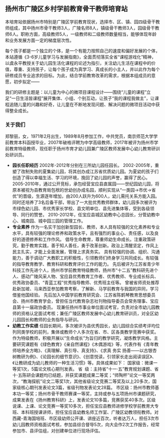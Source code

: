 ## 扬州市广陵区乡村学前教育骨干教师培育站

本培育站依据扬州市特别是广陵区学前教育现状，选择市、区、镇、园四级骨干教师组成，其中扬州市骨干教师3人，广陵名师8人，镇级骨干教师3人，园级骨干教师6人。职称方面，高级教师5人，一级教师和二级教师数量相当，能够体现年龄和业务发展方面一定的梯度层次性。

每个孩子都是一个独立的个体，是一个有能力按照自己的速度和偏好发展的个体，本站遵循《3-6岁儿童学习与发展指南》，全面贯彻落实全省“课程游戏化”精神，以虞永平教授关于幼儿园生活化课程的论述为指引，关注幼儿生活在课程中的价值，尊重、支持孩子，让每个孩子成为真学习、真成长的小主人，并以此作为每个研修成员专业追求的目标。为此，结合学前教育改革的需求，根据本组成员的意愿，初步拟定——

我们的研修主题是：以儿童为中心的微项目课程设计——围绕“儿童的课程”立足“一日生活皆课程”展开集体、小组、个别互动，让孩子“我的课程我做主”，让课程追随儿童的兴趣和好奇，让儿童在不断地发现问题、解决问题的微项目活动中获得整全成长。

### 关于我们

郑黎丽，女，1971年2月出生，1989年8月参加工作，中共党员，南京师范大学学前教育本科函授毕业，2007年破格评聘为中学高级教师，2017年被评为扬州市学前教育特级教师，现任职于扬州市育才幼儿园兼广陵区教师发展中心幼儿教育研训处研训员。

- **园长任职经历**
2002年-2012年分别在三所幼儿园任园长。
2002-2005年，重塑了改制失败的夏集幼儿园，将其创办成江苏省优质幼儿园。为夏幼的孩子们创造了得以幸福生活、学习的环境，挽回了幼儿园的声誉，赢得了民心。
2005-2010年，通过公开竞标，承包经营宝应县直属园——世纪园幼儿园，将原本被视为县教育局包袱的世幼创办成名园，顺利实现从“一类园→市优→省优”的晋级，生源逐年增加，由200人跃升为600人，幼儿需托关系方能入园。同时还培养了3名后备干部，带出了一大批优秀教师群体，幼儿园多次被评为市绿色幼儿园、市优秀家长学校、县文明单位、县先进集体等，受到各级领导、同行的赞誉。
2010-2012年，任宝应县城区幼教中心总园长，分管幼教中心、城南园、城中园三园的管理工作。
- **专业素养**
作为一名实干加创新型园长、教师，本人具有较强的文化素养和专业水平，具有较强的理论修养和政策水平，且有强烈的事业心、责任感，以及良好的道德修养和工作作风。
倡导生命教育，尊重师幼生命成长。注重政策研究，勤于教育实践，善于知人善任，勇于改革创新。政治上清醒坚定，作风上民主扎实，才能上全面发展，管理上求真务实。
具有较强的协调、组织、沟通能力，善于调动广大教职工的积极性，引领教师们终身学习共同成长。有较强的指导教育教学、教育科研和教育评价工作的能力。
先后被评为江苏省青少年科技工作先进个人，扬州市学前教育特级教师，扬州市“十二五”教科研先进个人、感动广陵风采人物、宝应县优秀教育工作者、优秀教师、专业成长标兵、优秀政协委员、“青蓝工程”优秀指导教师、优秀班主任等。
曾被省师资处推荐赴新加坡、马来西亚参加教育考察，了解新、马学前教育与我国的异同，学习借鉴他国经验。
先后加入中国学前教育研究会、江苏省陈鹤琴教育思想委员会、扬州市教育学会，曾担任当代教育杂志社刊物指导委员会常务理事、宝应县第十一届政协委员。
现兼任扬州市事业单位面试考官，负责对全市幼儿园教师的资格认定面试考核；兼任广陵区教师发展中心幼儿教育研训员，对全区幼儿园园长和教师的业务指导与研训。
- **幼教工作实绩**
任园长期间，多次被评为县优秀园长，幼儿园综合实绩考评均位列同类学校的前列，集体或教师个人多次在省、市、区各类教学竞赛中获奖。
作为特级教师，积极开展以“生命成长”为旨归的教学研究，凝炼教学风格。主要研究课题有《绿色教育》《亲自然课程》《木偶游戏》等，代表作有《青年教师培养全方略》、《真理解、真引导、真支持》、《求真 务实 扬善——以古银杏树教研为例》、《论园长的细节意识》、《创意悦读，引领家长走出阅读误区》、《让教研成为幼儿教师的一种生活习惯》等。具体成果如下：
国家级：微课一等奖1次，5篇论文核心期刊发表。
省  级：主持省“十一·五”教育规划课题、省十·五陈研会课题均已结题，并获奖课题成果二等奖；“师陶杯”论文一等奖两次，“教海探航”论文二等奖1次，其他省级论文竞赛二等奖及以上20多次，国家级核心期刊发表论文3篇，省级刊物发表论文28篇。
市区级：扬州市教师基本功一等奖；扬州市骨干教师赛课一等奖，主持或参与五项扬州市课题研究，成果发表在《扬州教育科研》上，发表论文10多篇，竞赛获奖40多次。区级说课、上课、论文竞赛一等奖10多次，担任宝应县教师进修学校学前教育大专班、本科班授课讲师，担任宝应县幼教名师工作室、广陵区幼教领衔教师。对西藏-青海国培班、市区级幼师公开课、讲座近百次，听者达万人，担任3次市幼儿园教师资格面试考核，参加县综合督导5次，向大会作2次工作报告，经常参加市、县评估组，对创建单位进行现场评估。
